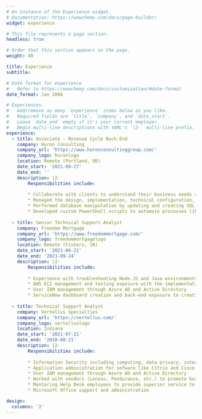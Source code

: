 ```yaml
---
# An instance of the Experience widget.
# Documentation: https://wowchemy.com/docs/page-builder/
widget: experience

# This file represents a page section.
headless: true

# Order that this section appears on the page.
weight: 40

title: Experience
subtitle:

# Date format for experience
#   Refer to https://wowchemy.com/docs/customization/#date-format
date_format: Jan 2006

# Experiences.
#   Add/remove as many `experience` items below as you like.
#   Required fields are `title`, `company`, and `date_start`.
#   Leave `date_end` empty if it's your current employer.
#   Begin multi-line descriptions with YAML's `|2-` multi-line prefix.
experience:
  - title: Associate - Revenue Cycle Back-End
    company: Huron Consulting
    company_url: 'https://www.huronconsultinggroup.com/'
    company_logo: huronlogo
    location: Remote (Portland, OR)
    date_start: '2021-09-27'
    date_end: ''
    description: |2-
        Responsibilities include:
        
        * Collaborate with clients to understand their business needs and evaluate against solution goals, methodology adherence, and technical feasibility; educate and guide clients to appropriate alternatives
        * Managed the design, implementation, technical configuration, and long-term sustainability of Huron Healthcare’s proprietary software suite during client implementation projects
        * Performed database manipulation by updating and creating SQL functions, procedures, tables, views, and reporting objects during tool implementation projects to meet client needs
        * Developed custom PowerShell scripts to automate processes like validation and configuration
  
  - title: Senior Technical Support Analyst
    company: Freedom Mortgage
    company_url: 'https://www.freedommortgage.com/'
    company_logo: freedommortgagelogo
    location: Remote (Fishers, IN)
    date_start: '2021-06-21'
    date_end: '2021-09-24'
    description: |2-
        Responsibilities include:
        
        * Experience with troubleshooting Node.JS and Java environments and cases to allow updated software through our security upon patches
        * AWS EC2 management and testing exposure with the implementation team at Freedom Mortgage by provisioning and troubleshooting new builds
        * User IAM management through Azure AD and Active Directory
        * ServiceNow dashboard creation and back-end exposure to creating custom builds and testing implementations of new systems
        
  - title: Technical Support Analyst
    company: Vertellus Specialties
    company_url: 'https://vertellus.com/'
    company_logo: vertelluslogo
    location: Indiana
    date_start: '2021-07-21'
    date_end: '2018-08-21'
    description: |2-
        Responsibilities include:
        
        * Information Security including computing, data privacy, internet technologies, as well as threat detection and management
        * Application administration for sofware like Citrix and Cisco WebEx
        * User IAM management through Azure AD and Active Directory
        * Worked with vendors (Lenovo, Pondurance, etc.) to promote business efficiency issues such as printing, hardware repalacement, repair, and security
        * Mentoring Help Desk employees to provide superior service to clients and managed scheduling for the Help Desk
        * Microsoft Office support and administration

design:
  columns: '2'
---
```

